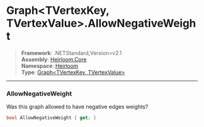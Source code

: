 # Graph\<TVertexKey, TVertexValue>.AllowNegativeWeight

> **Framework**: .NETStandard,Version=v2.1  
> **Assembly**: [Heirloom.Core][0]  
> **Namespace**: [Heirloom][0]  
> **Type**: [Graph\<TVertexKey, TVertexValue>][1]  

--------------------------------------------------------------------------------

### AllowNegativeWeight

Was this graph allowed to have negative edges weights?

```cs
bool AllowNegativeWeight { get; }
```

[0]: ../Heirloom.Core.md
[1]: Heirloom.Graph[TVertexKey,TVertexValue].md
